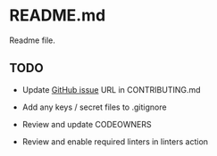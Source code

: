 # README.md

Readme file.

## TODO

- Update [GitHub issue](https://github.com/orgname/reponame/issues/new) URL in CONTRIBUTING.md

- Add any keys / secret files to .gitignore

- Review and update CODEOWNERS

- Review and enable required linters in linters action
